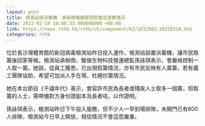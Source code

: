 ```yaml
---
layout: post
title: 檢測站設派籌機　承辦商稱據聞現假籌及賣籌情況
date: 2022-02-10 10:08:33.000000000 +08:00
link: https://news.rthk.hk/rthk/ch/component/k2/1632903-20220210.htm
categories: rthk
---
```


位於長沙灣體育館的新冠病毒檢測站昨日投入運作，檢測站設置派籌機，讓市民取籌後回家等候。檢測站承辦商、駿嶺生物科技營運總監孫詠琪表示，會嚴格控制一人取一籌。她說，從員工獲悉，已出現假籌情況，亦有市民反映有人賣籌，若有義工團隊協助，希望可加派人手在場，杜絕炒籌情況。

她在本台節目《千禧年代》表示，會容許市民為長者或殘疾人士取多一個籌，但取籌的人士，需帶備對方身份證副本及長者咭，以作證明。

孫詠琪表示，檢測站昨日下午投入服務，但不少人一早到場排隊，未開門已有600人排隊，檢測站今日早上開放，相信情況不會這麼嚴重。
